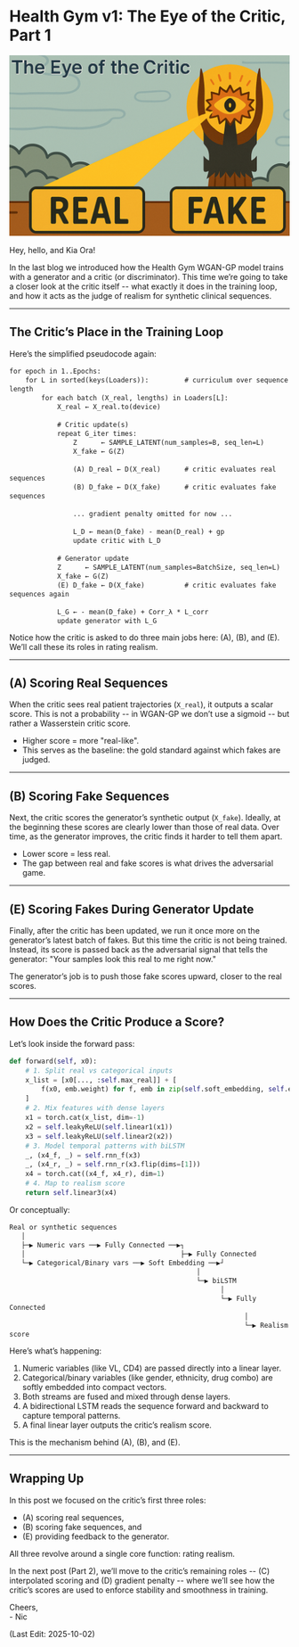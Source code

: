 # Health Gym v1: The Eye of the Critic, Part 1

<img src="Supporting_Images/ZFig037_WganV1Critic.png" width="600"/>  

Hey, hello, and Kia Ora!

In the last blog we introduced how the Health Gym WGAN-GP model trains with a generator and a critic (or discriminator). This time we’re going to take a closer look at the critic itself -- what exactly it does in the training loop, and how it acts as the judge of realism for synthetic clinical sequences.

---

## The Critic’s Place in the Training Loop

Here’s the simplified pseudocode again:

```text
for epoch in 1..Epochs:
    for L in sorted(keys(Loaders)):         # curriculum over sequence length
        for each batch (X_real, lengths) in Loaders[L]:
            X_real ← X_real.to(device)

            # Critic update(s)
            repeat G_iter times:
                Z      ← SAMPLE_LATENT(num_samples=B, seq_len=L)
                X_fake ← G(Z)

                (A) D_real ← D(X_real)      # critic evaluates real sequences
                (B) D_fake ← D(X_fake)      # critic evaluates fake sequences

                ... gradient penalty omitted for now ...

                L_D ← mean(D_fake) - mean(D_real) + gp
                update critic with L_D

            # Generator update
            Z      ← SAMPLE_LATENT(num_samples=BatchSize, seq_len=L)
            X_fake ← G(Z)
            (E) D_fake ← D(X_fake)          # critic evaluates fake sequences again

            L_G ← - mean(D_fake) + Corr_λ * L_corr
            update generator with L_G
```

Notice how the critic is asked to do three main jobs here: (A), (B), and (E). We’ll call these its roles in rating realism.

---

## (A) Scoring Real Sequences

When the critic sees real patient trajectories (`X_real`), it outputs a scalar score. This is not a probability -- in WGAN-GP we don’t use a sigmoid -- but rather a Wasserstein critic score.

* Higher score = more "real-like".
* This serves as the baseline: the gold standard against which fakes are judged.

---

## (B) Scoring Fake Sequences

Next, the critic scores the generator’s synthetic output (`X_fake`). Ideally, at the beginning these scores are clearly lower than those of real data. Over time, as the generator improves, the critic finds it harder to tell them apart.

* Lower score = less real.
* The gap between real and fake scores is what drives the adversarial game.

---

## (E) Scoring Fakes During Generator Update

Finally, after the critic has been updated, we run it once more on the generator’s latest batch of fakes. But this time the critic is not being trained. Instead, its score is passed back as the adversarial signal that tells the generator: "Your samples look this real to me right now."

The generator’s job is to push those fake scores upward, closer to the real scores.

---

## How Does the Critic Produce a Score?

Let’s look inside the forward pass:

```python
def forward(self, x0):
    # 1. Split real vs categorical inputs
    x_list = [x0[..., :self.max_real]] + [
        f(x0, emb.weight) for f, emb in zip(self.soft_embedding, self.embedding_layers)
    ]
    # 2. Mix features with dense layers
    x1 = torch.cat(x_list, dim=-1)
    x2 = self.leakyReLU(self.linear1(x1))
    x3 = self.leakyReLU(self.linear2(x2))
    # 3. Model temporal patterns with biLSTM
    _, (x4_f, _) = self.rnn_f(x3)
    _, (x4_r, _) = self.rnn_r(x3.flip(dims=[1]))
    x4 = torch.cat((x4_f, x4_r), dim=1)
    # 4. Map to realism score
    return self.linear3(x4)
```

Or conceptually:

```
Real or synthetic sequences
   │
   ├─▶ Numeric vars ──▶ Fully Connected ──▶┐
   │                                       ├─▶ Fully Connected
   └─▶ Categorical/Binary vars ──▶ Soft Embedding ──▶┘
                                               │
                                               └─▶ biLSTM
                                                     │
                                                     └─▶ Fully Connected
                                                           │
                                                           └─▶ Realism score
```

Here’s what’s happening:

1. Numeric variables (like VL, CD4) are passed directly into a linear layer.
2. Categorical/binary variables (like gender, ethnicity, drug combo) are softly embedded into compact vectors.
3. Both streams are fused and mixed through dense layers.
4. A bidirectional LSTM reads the sequence forward and backward to capture temporal patterns.
5. A final linear layer outputs the critic’s realism score.

This is the mechanism behind (A), (B), and (E).

---

## Wrapping Up

In this post we focused on the critic’s first three roles:

* (A) scoring real sequences,
* (B) scoring fake sequences, and
* (E) providing feedback to the generator.

All three revolve around a single core function: rating realism.

In the next post (Part 2), we’ll move to the critic’s remaining roles -- (C) interpolated scoring and (D) gradient penalty -- where we’ll see how the critic’s scores are used to enforce stability and smoothness in training.

Cheers,</br>
\- Nic

(Last Edit: 2025-10-02)
